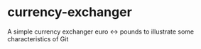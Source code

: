 currency-exchanger
==================

A simple currency exchanger euro &lt;-> pounds to illustrate some characteristics of Git
